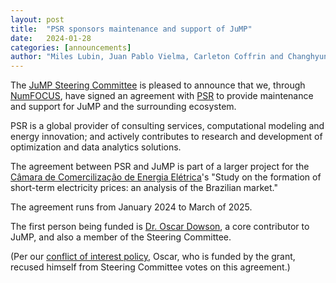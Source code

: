 ```yaml
---
layout: post
title:  "PSR sponsors maintenance and support of JuMP"
date:   2024-01-28
categories: [announcements]
author: "Miles Lubin, Juan Pablo Vielma, Carleton Coffrin and Changhyun Kwon"
---
```


The [JuMP Steering Committee](/pages/governance/#steering-committee) is pleased
to announce that we, through [NumFOCUS](https://numfocus.org), have signed an
agreement with [PSR](https://psr-inc.com) to provide maintenance and support for
JuMP and the surrounding ecosystem.

PSR is a global provider of consulting services, computational modeling and
energy innovation; and actively contributes to research and development of
optimization and data analytics solutions.

The agreement between PSR and JuMP is part of a larger project for the
[Câmara de Comercilização de Energia Elétrica](https://www.ccee.org.br)'s "Study
on the formation of short-term electricity prices: an analysis of the Brazilian
market."

The agreement runs from January 2024 to March of 2025.

The first person being funded is [Dr. Oscar Dowson](https://github.com/odow), a
core contributor to JuMP, and also a member of the Steering Committee.

(Per our [conflict of interest policy](/pages/governance/#conflict-of-interest),
Oscar, who is funded by the grant, recused himself from Steering Committee votes
on this agreement.)
